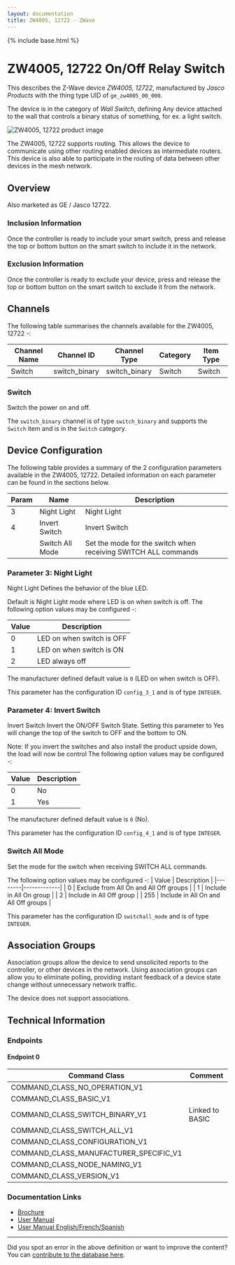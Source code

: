 ```yaml
---
layout: documentation
title: ZW4005, 12722 - ZWave
---
```


{% include base.html %}

# ZW4005, 12722 On/Off Relay Switch
This describes the Z-Wave device *ZW4005, 12722*, manufactured by *Jasco Products* with the thing type UID of ```ge_zw4005_00_000```.

The device is in the category of *Wall Switch*, defining Any device attached to the wall that controls a binary status of something, for ex. a light switch.

![ZW4005, 12722 product image](https://opensmarthouse.org/zwavedatabase/48/image/)


The ZW4005, 12722 supports routing. This allows the device to communicate using other routing enabled devices as intermediate routers.  This device is also able to participate in the routing of data between other devices in the mesh network.

## Overview

Also marketed as GE / Jasco 12722.

### Inclusion Information

Once the controller is ready to include your smart switch, press and release the top or bottom button on the smart switch to include it in the network.

### Exclusion Information

Once the controller is ready to exclude your device, press and release the top or bottom button on the smart switch to exclude it from the network.

## Channels

The following table summarises the channels available for the ZW4005, 12722 -:

| Channel Name | Channel ID | Channel Type | Category | Item Type |
|--------------|------------|--------------|----------|-----------|
| Switch | switch_binary | switch_binary | Switch | Switch | 

### Switch
Switch the power on and off.

The ```switch_binary``` channel is of type ```switch_binary``` and supports the ```Switch``` item and is in the ```Switch``` category.



## Device Configuration

The following table provides a summary of the 2 configuration parameters available in the ZW4005, 12722.
Detailed information on each parameter can be found in the sections below.

| Param | Name  | Description |
|-------|-------|-------------|
| 3 | Night Light | Night Light |
| 4 | Invert Switch | Invert Switch |
|  | Switch All Mode | Set the mode for the switch when receiving SWITCH ALL commands |

### Parameter 3: Night Light

Night Light
Defines the behavior of the blue LED.

Default is Night Light mode where LED is on when switch is off.
The following option values may be configured -:

| Value  | Description |
|--------|-------------|
| 0 | LED on when switch is OFF |
| 1 | LED on when switch is ON |
| 2 | LED always off |

The manufacturer defined default value is ```0``` (LED on when switch is OFF).

This parameter has the configuration ID ```config_3_1``` and is of type ```INTEGER```.


### Parameter 4: Invert Switch

Invert Switch
Invert the ON/OFF Switch State. Setting this parameter to Yes will change the top of the switch to OFF and the bottom to ON.

Note: If you invert the switches and also install the product upside down, the load will now be control
The following option values may be configured -:

| Value  | Description |
|--------|-------------|
| 0 | No |
| 1 | Yes |

The manufacturer defined default value is ```0``` (No).

This parameter has the configuration ID ```config_4_1``` and is of type ```INTEGER```.

### Switch All Mode

Set the mode for the switch when receiving SWITCH ALL commands.

The following option values may be configured -:
| Value  | Description |
|--------|-------------|
| 0 | Exclude from All On and All Off groups |
| 1 | Include in All On group |
| 2 | Include in All Off group |
| 255 | Include in All On and All Off groups |

This parameter has the configuration ID ```switchall_mode``` and is of type ```INTEGER```.


## Association Groups

Association groups allow the device to send unsolicited reports to the controller, or other devices in the network. Using association groups can allow you to eliminate polling, providing instant feedback of a device state change without unnecessary network traffic.

The device does not support associations.
## Technical Information

### Endpoints

#### Endpoint 0

| Command Class | Comment |
|---------------|---------|
| COMMAND_CLASS_NO_OPERATION_V1| |
| COMMAND_CLASS_BASIC_V1| |
| COMMAND_CLASS_SWITCH_BINARY_V1| Linked to BASIC|
| COMMAND_CLASS_SWITCH_ALL_V1| |
| COMMAND_CLASS_CONFIGURATION_V1| |
| COMMAND_CLASS_MANUFACTURER_SPECIFIC_V1| |
| COMMAND_CLASS_NODE_NAMING_V1| |
| COMMAND_CLASS_VERSION_V1| |

### Documentation Links

* [Brochure](https://opensmarthouse.org/zwavedatabase/48/12722.pdf)
* [User Manual](https://opensmarthouse.org/zwavedatabase/48/12722-EnFrSp-QStart-V1-081814.pdf)
* [User Manual English/French/Spanish](https://opensmarthouse.org/zwavedatabase/48/26931-EnFrSp-QSG-v1-3.pdf)

---

Did you spot an error in the above definition or want to improve the content?
You can [contribute to the database here](https://opensmarthouse.org/zwavedatabase/48).
